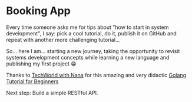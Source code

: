 # Booking App
Every time someone asks me for tips about "how to start in system development", I say: pick a cool tutorial, do it, publish it on GitHub and repeat with another more challenging tutorial...

So... here I am... starting a new journey, taking the opportunity to revisit systems development concepts while learning a new language and publishing my first project 😁

Thanks to [TechWorld with Nana](https://www.youtube.com/@TechWorldwithNana) for this amazing and very didactic [Golang Tutorial for Beginners](https://www.youtube.com/watch?v=yyUHQIec83I&)


Next step: Build a simple RESTful API.